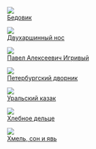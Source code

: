 ![](/books/prose_classic/Владимир%20Иванович%20Даль/Бедовик.jpg)  
[Бедовик](/books/prose_classic/Владимир%20Иванович%20Даль/Бедовик)

![](/books/prose_classic/Владимир%20Иванович%20Даль/Двухаршинный%20нос.jpg)  
[Двухаршинный нос](/books/prose_classic/Владимир%20Иванович%20Даль/Двухаршинный%20нос)

![](/books/prose_classic/Владимир%20Иванович%20Даль/Павел%20Алексеевич%20Игривый.jpg)  
[Павел Алексеевич Игривый](/books/prose_classic/Владимир%20Иванович%20Даль/Павел%20Алексеевич%20Игривый)

![](/books/prose_classic/Владимир%20Иванович%20Даль/Петербургский%20дворник.jpg)  
[Петербургский дворник](/books/prose_classic/Владимир%20Иванович%20Даль/Петербургский%20дворник)

![](/books/prose_classic/Владимир%20Иванович%20Даль/Уральский%20казак.jpg)  
[Уральский казак](/books/prose_classic/Владимир%20Иванович%20Даль/Уральский%20казак)

![](/books/prose_classic/Владимир%20Иванович%20Даль/Хлебное%20дельце.jpg)  
[Хлебное дельце](/books/prose_classic/Владимир%20Иванович%20Даль/Хлебное%20дельце)

![](/books/prose_classic/Владимир%20Иванович%20Даль/Хмель,%20сон%20и%20явь.jpg)  
[Хмель, сон и явь](/books/prose_classic/Владимир%20Иванович%20Даль/Хмель,%20сон%20и%20явь)
